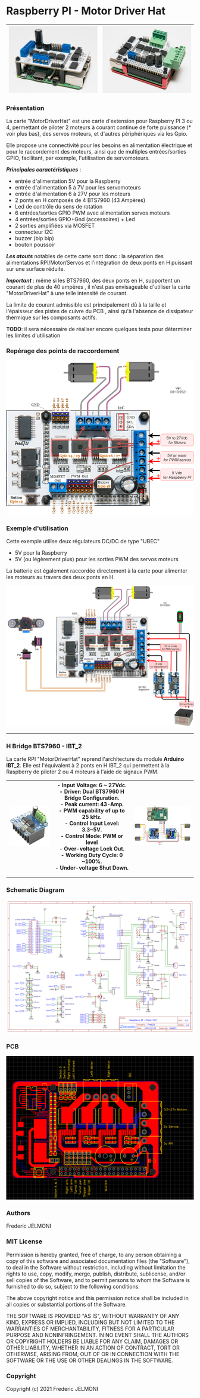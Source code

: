 # Raspberry PI - Motor Driver Hat

| <a href="photos/FJ1_9877.jpg"><img src="photos/FJ1_9877.jpg" width="350"></a>|<a href="photos/FJ1_9879.jpg"><img src="photos/FJ1_9879.jpg" width="350"></a>|
|-----|-----|

### Présentation

La carte "MotorDriverHat" est une carte d'extension pour Raspberry PI 3 ou 4, permettant de piloter 2 moteurs à courant continue de forte puissance (* voir plus bas), des servos moteurs, et d'autres périphériques via les Gpio.    

Elle propose une connectivité pour les besoins en alimentation électrique et pour le raccordement des moteurs, ainsi que de multiples entrées/sorties GPIO, facilitant, par exemple, l'utilisation de servomoteurs.   


***Principales caractéristiques*** :

- entrée d'alimentation 5V pour la Raspberry
- entrée d'alimentation 5 à 7V pour les servomoteurs
- entrée d'alimentation  6 à 27V pour les moteurs
- 2 ponts en H composés de 4 BTS7960 (43 Ampères)
- Led de contrôle du sens de rotation
- 6 entrées/sorties GPIO PWM avec alimentation servos moteurs
- 4 entrées/sorties GPIO+Gnd (accessoires) + Led  
- 2 sorties amplifiées via MOSFET
- connecteur I2C
- buzzer (bip bip)
- bouton poussoir


***Les atouts*** notables de cette carte sont donc : la séparation des alimentations RPI/Motor/Servos et l'intégration de deux ponts en H puissant sur une surface réduite.


***Important*** : même si les BTS7960, des deux ponts en H, supportent un courant de plus de 40 ampères , il n'est pas envisageable d'utiliser la carte "MotorDriverHat" à une telle intensité de courant.

La limite de courant admissible est principalement dû à la taille et l'épaisseur des pistes de cuivre du PCB , ainsi qu'à l'absence de dissipateur thermique sur les composants actifs.  

**TODO**: il sera nécessaire de réaliser encore quelques tests pour déterminer les limites d'utilisation   

### Repérage des points de raccordement

![schema](schemas/RPI_MotorDriverHat.png)

### Exemple d'utilisation

Cette exemple utilise deux régulateurs DC/DC de type "UBEC"
* 5V pour la Raspberry
* 5V (ou légèrement plus) pour les sorties PWM des servos moteurs

La batterie est également raccordée directement à la carte pour alimenter les moteurs au travers des deux ponts en H.

![exemple](schemas/RPI_MotorDriverHat_Exemple.png)

---
### H Bridge BTS7960 - IBT_2

La carte RPI "MotorDriverHat" reprend l'architecture du module **Arduino IBT_2**. Elle est l'équivalent à 2 ponts en H IBT_2 qui permettent à la Raspberry de piloter 2 ou 4 moteurs à l'aide de signaux PWM.  

|<a href="img/IBT_2.png"><img src="img/IBT_2.png" width="250"></a>|- Input Voltage: 6 ~ 27Vdc.</br>- Driver: Dual BTS7960 H Bridge Configuration.</br>- Peak current: 43-Amp.</br>- PWM capability of up to 25 kHz.</br>- Control Input Level: 3.3~5V.</br>- Control Mode: PWM or level</br>- Over-voltage Lock Out.</br>- Working Duty Cycle: 0 ~100%.</br>- Under-voltage Shut Down.</br>|<a href="schemas/RPI_and_IBT_2.png"><img src="schemas/RPI_and_IBT_2.png" width="350"></a>
|-|-|-|


---
### Schematic Diagram

![Schematic Diagram](schemas/Schematic.png)


### PCB

![exemple](schemas/PCB.png)


### Authors
Frederic JELMONI

### MIT License
Permission is hereby granted, free of charge, to any person obtaining a copy
of this software and associated documentation files (the "Software"), to deal
in the Software without restriction, including without limitation the rights
to use, copy, modify, merge, publish, distribute, sublicense, and/or sell
copies of the Software, and to permit persons to whom the Software is
furnished to do so, subject to the following conditions:

The above copyright notice and this permission notice shall be included in all
copies or substantial portions of the Software.

THE SOFTWARE IS PROVIDED "AS IS", WITHOUT WARRANTY OF ANY KIND, EXPRESS OR
IMPLIED, INCLUDING BUT NOT LIMITED TO THE WARRANTIES OF MERCHANTABILITY,
FITNESS FOR A PARTICULAR PURPOSE AND NONINFRINGEMENT. IN NO EVENT SHALL THE
AUTHORS OR COPYRIGHT HOLDERS BE LIABLE FOR ANY CLAIM, DAMAGES OR OTHER
LIABILITY, WHETHER IN AN ACTION OF CONTRACT, TORT OR OTHERWISE, ARISING FROM,
OUT OF OR IN CONNECTION WITH THE SOFTWARE OR THE USE OR OTHER DEALINGS IN THE
SOFTWARE.

### Copyright
Copyright (c) 2021 Frederic JELMONI
